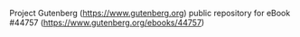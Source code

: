 Project Gutenberg (https://www.gutenberg.org) public repository for eBook #44757 (https://www.gutenberg.org/ebooks/44757)
